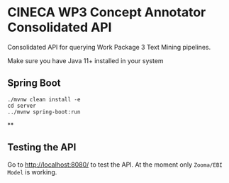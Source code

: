 # CINECA WP3 Concept Annotator Consolidated API
Consolidated API for querying Work Package 3 Text Mining pipelines.

Make sure you have Java 11+ installed in your system
## Spring Boot
```shell
./mvnw clean install -e
cd server
../mvnw spring-boot:run
```
**

## Testing the API
Go to [http://localhost:8080/](http://localhost:8080/) to test the API. At the moment only `Zooma/EBI` `Model` is working. 